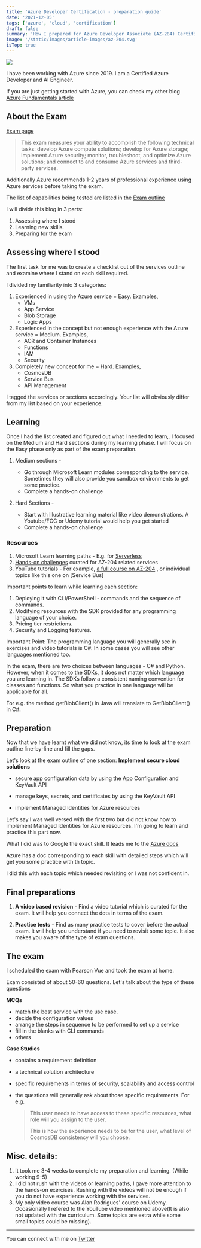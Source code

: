 ```yaml
---
title: 'Azure Developer Certification - preparation guide'
date: '2021-12-05'
tags: ['azure', 'cloud', 'certification']
draft: false
summary: 'How I prepared for Azure Developer Associate (AZ-204) Certification'
image: '/static/images/article-images/az-204.svg'
isTop: true
---
```


![](https://res.cloudinary.com/practicaldev/image/fetch/s--zpfmQDEg--/c_imagga_scale,f_auto,fl_progressive,h_420,q_auto,w_1000/https://dev-to-uploads.s3.amazonaws.com/uploads/articles/gsae23npjqjnaxl8jlel.jpeg)

I have been working with Azure since 2019. I am a Certified Azure Developer and AI Engineer.

If you are just getting started with Azure, you can check my other blog [Azure Fundamentals article](https://abh1navv.hashnode.dev/azure-certifications-where-to-start-and-how-to-prepare)

<TOCInline toc={props.toc} asDisclosure='true'/>

## About the Exam

[Exam page](https://docs.microsoft.com/en-us/learn/certifications/exams/az-204)

> This exam measures your ability to accomplish the following technical tasks: develop Azure compute solutions; develop for Azure storage; implement Azure security; monitor, troubleshoot, and optimize Azure solutions; and connect to and consume Azure services and third-party services.

Additionally Azure recommends 1-2 years of professional experience using Azure services before taking the exam.

The list of capabilities being tested are listed in the [Exam outline](https://query.prod.cms.rt.microsoft.com/cms/api/am/binary/RE4oZ7B)

I will divide this blog in 3 parts:

1. Assessing where I stood
2. Learning new skills.
3. Preparing for the exam

## Assessing where I stood

The first task for me was to create a checklist out of the services outline and examine where I stand on each skill required.

I divided my familiarity into 3 categories:

1. Experienced in using the Azure service = Easy. Examples,
   - VMs
   - App Service
   - Blob Storage
   - Logic Apps
2. Experienced in the concept but not enough experience with the Azure service = Medium. Examples,
   - ACR and Container Instances
   - Functions
   - IAM
   - Security
3. Completely new concept for me = Hard. Examples,
   - CosmosDB
   - Service Bus
   - API Management

I tagged the services or sections accordingly. Your list will obviously differ from my list based on your experience.

## Learning

Once I had the list created and figured out what I needed to learn,. I focused on the Medium and Hard sections during my learning phase. I will focus on the Easy phase only as part of the exam preparation.

1. Medium sections -

   - Go through Microsoft Learn modules corresponding to the service. Sometimes they will also provide you sandbox environments to get some practice.
   - Complete a hands-on challenge

2. Hard Sections -
   - Start with Illustrative learning material like video demonstrations. A Youtube/FCC or Udemy tutorial would help you get started
   - Complete a hands-on challenge

### Resources

1. Microsoft Learn learning paths - E.g. for [Serverless](https://docs.microsoft.com/en-us/learn/paths/create-serverless-applications/)
2. [Hands-on challenges](https://microsoftlearning.github.io/AZ-204-DevelopingSolutionsforMicrosoftAzure/) curated for AZ-204 related services
3. YouTube tutorials - For example, [a full course on AZ-204](https://youtu.be/-lf83pxEubs) , or individual topics like this one on [Service Bus]

Important points to learn while learning each section:

1. Deploying it with CLI/PowerShell - commands and the sequence of commands.
2. Modifying resources with the SDK provided for any programming language of your choice.
3. Pricing tier restrictions.
4. Security and Logging features.

Important Point: The programming language you will generally see in exercises and video tutorials is C#. In some cases you will see other languages mentioned too.

In the exam, there are two choices between languages - C# and Python. However, when it comes to the SDKs, it does not matter which language you are learning in. The SDKs follow a consistent naming convention for classes and functions. So what you practice in one language will be applicable for all.

For e.g. the method getBlobClient() in Java will translate to GetBlobClient() in C#.

## Preparation

Now that we have learnt what we did not know, its time to look at the exam outline line-by-line and fill the gaps.

Let's look at the exam outline of one section:
**Implement secure cloud solutions**

- secure app configuration data by using the App Configuration and KeyVault API

- manage keys, secrets, and certificates by using the KeyVault API

- implement Managed Identities for Azure resources

Let's say I was well versed with the first two but did not know how to implement Managed Identities for Azure resources. I'm going to learn and practice this part now.

What I did was to Google the exact skill. It leads me to the [Azure docs](https://docs.microsoft.com/en-us/azure/active-directory/managed-identities-azure-resources/overview)

Azure has a doc corresponding to each skill with detailed steps which will get you some practice with th topic.

I did this with each topic which needed revisiting or I was not confident in.

## Final preparations

1. **A video based revision** - Find a video tutorial which is curated for the exam. It will help you connect the dots in terms of the exam.

2. **Practice tests** - Find as many practice tests to cover before the actual exam. It will help you understand if you need to revisit some topic. It also makes you aware of the type of exam questions.

## The exam

I scheduled the exam with Pearson Vue and took the exam at home.

Exam consisted of about 50-60 questions. Let's talk about the type of these questions

**MCQs**

- match the best service with the use case.
- decide the configuration values
- arrange the steps in sequence to be performed to set up a service
- fill in the blanks with CLI commands
- others

**Case Studies**

- contains a requirement definition
- a technical solution architecture
- specific requirements in terms of security, scalability and access control

- the questions will generally ask about those specific requirements. For e.g.
  > This user needs to have access to these specific resources, what role will you assign to the user.
  >
  > This is how the experience needs to be for the user, what level of CosmosDB consistency will you choose.

## Misc. details:

1. It took me 3-4 weeks to complete my preparation and learning. (While working 9-5)
2. I did not rush with the videos or learning paths, I gave more attention to the hands-on exercises. Rushing with the videos will not be enough if you do not have experience working with the services.
3. My only video course was Alan Rodrigues' course on Udemy. Occasionally I refered to the YouTube video mentioned above(It is also not updated with the curriculum. Some topics are extra while some small topics could be missing).

---

You can connect with me on [Twitter](https://twitter.com/abh1navv)
